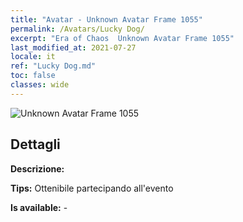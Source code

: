 ```yaml
---
title: "Avatar - Unknown Avatar Frame 1055"
permalink: /Avatars/Lucky Dog/
excerpt: "Era of Chaos  Unknown Avatar Frame 1055"
last_modified_at: 2021-07-27
locale: it
ref: "Lucky Dog.md"
toc: false
classes: wide
---
```

 ![Unknown Avatar Frame 1055](/images/a/avatarFrame_55.png)

## Dettagli

 **Descrizione:**  

 **Tips:** Ottenibile partecipando all'evento 

 **Is available:**  - 

